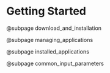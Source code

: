 Getting Started
===============

@subpage download_and_installation

@subpage managing_applications

@subpage installed_applications

@subpage common_input_parameters